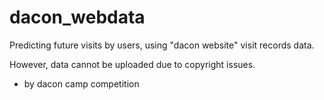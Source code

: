 # dacon_webdata
Predicting future visits by users, using "dacon website" visit records data.

However, data cannot be uploaded due to copyright issues.
- by dacon camp competition
